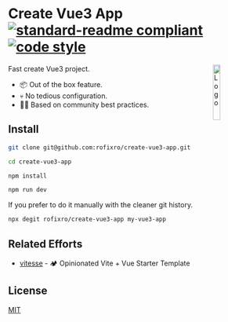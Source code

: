 # Create Vue3 App [![standard-readme compliant](https://img.shields.io/badge/readme%20style-standard-brightgreen.svg?style=flat-square)](https://github.com/RichardLitt/standard-readme) [![code style](https://antfu.me/badge-code-style.svg)](https://github.com/antfu/eslint-config)

<img alt="Logo" align="right" src="https://user-images.githubusercontent.com/499550/93624428-53932780-f9ae-11ea-8d16-af949e16a09f.png" width="17%" />

Fast create Vue3 project.

* 📦 Out of the box feature.
* 💀 No tedious configuration.
* 💪🏻 Based on community best practices.

## Install

```bash
git clone git@github.com:rofixro/create-vue3-app.git

cd create-vue3-app

npm install

npm run dev
```

If you prefer to do it manually with the cleaner git history.

```bash
npx degit rofixro/create-vue3-app my-vue3-app
```

## Related Efforts

* [vitesse](https://github.com/antfu/vitesse) - 🏕 Opinionated Vite + Vue Starter Template

## License

[MIT](LICENSE)
